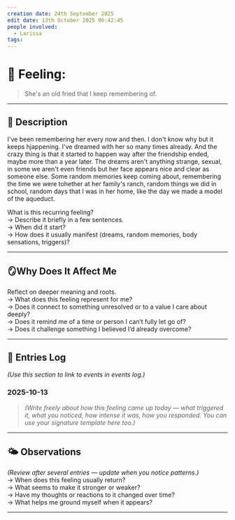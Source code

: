 ```yaml
---
creation date: 24th September 2025
edit date: 13th October 2025 06:42:45
people involved:
  - Larissa
tags:
---
```


# 💫 Feeling: 
> She's an old fried that I keep remembering of.

---

## 🌱 Description
I've been remembering her every now and then. I don't know why but it keeps hjappening.
I've dreamed with her so many times already. And the crazy thing is that it started to happen way after the friendship ended, maybe more than a year later.
The dreams aren't anything strange, sexual, in some we aren't even friends but her face appears nice and clear as someone else.
Some random memories keep coming about, remembering the time we were tohether at her family's ranch, random things we did in school, random days that I was in her home, like the day we made a model of the aqueduct.


What is this recurring feeling?  
→ Describe it briefly in a few sentences.  
→ When did it start?  
→ How does it usually manifest (dreams, random memories, body sensations, triggers)?  

---

## 🪞Why Does It Affect Me
Reflect on deeper meaning and roots.  
→ What does this feeling represent for me?  
→ Does it connect to something unresolved or to a value I care about deeply?  
→ Does it remind me of a time or person I can’t fully let go of?  
→ Does it challenge something I believed I’d already overcome?

---

## 🔁 Entries Log
*(Use this section to link to events in events log.)*  

### 2025-10-13
> *(Write freely about how this feeling came up today — what triggered it, what you noticed, how intense it was, how you responded. You can use your signature template here too.)*

---

## 🌤️ Observations
*(Review after several entries — update when you notice patterns.)*  
→ When does this feeling usually return?  
→ What seems to make it stronger or weaker?  
→ Have my thoughts or reactions to it changed over time?  
→ What helps me ground myself when it appears?

---
